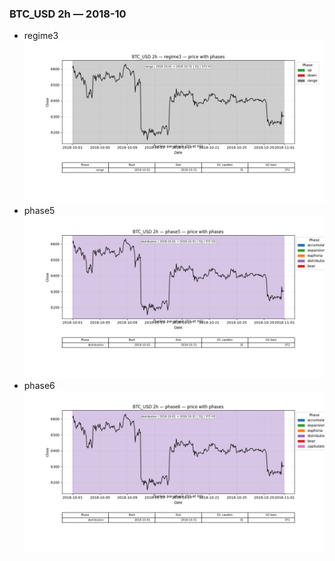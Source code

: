 ### BTC_USD 2h — 2018-10

- regime3
![BTC_USD_2h_regime3_2018-10_phase_price.png](outputs/fourier/phase_monthly/BTC_USD/2h/2018/2018-10/BTC_USD_2h_regime3_2018-10_phase_price.png)
- phase5
![BTC_USD_2h_phase5_2018-10_phase_price.png](outputs/fourier/phase_monthly/BTC_USD/2h/2018/2018-10/BTC_USD_2h_phase5_2018-10_phase_price.png)
- phase6
![BTC_USD_2h_phase6_2018-10_phase_price.png](outputs/fourier/phase_monthly/BTC_USD/2h/2018/2018-10/BTC_USD_2h_phase6_2018-10_phase_price.png)